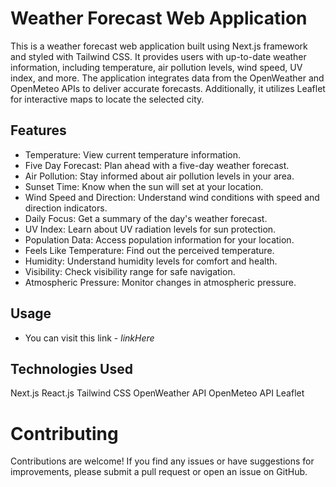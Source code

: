 # Weather Forecast Web Application
This is a weather forecast web application built using Next.js framework and styled with Tailwind CSS. It provides users with up-to-date weather information, including temperature, air pollution levels, wind speed, UV index, and more. The application integrates data from the OpenWeather and OpenMeteo APIs to deliver accurate forecasts. Additionally, it utilizes Leaflet for interactive maps to locate the selected city.

## Features
* Temperature: View current temperature information.
* Five Day Forecast: Plan ahead with a five-day weather forecast.
* Air Pollution: Stay informed about air pollution levels in your area.
* Sunset Time: Know when the sun will set at your location.
* Wind Speed and Direction: Understand wind conditions with speed and direction indicators.
* Daily Focus: Get a summary of the day's weather forecast.
* UV Index: Learn about UV radiation levels for sun protection.
* Population Data: Access population information for your location.
* Feels Like Temperature: Find out the perceived temperature.
* Humidity: Understand humidity levels for comfort and health.
* Visibility: Check visibility range for safe navigation.
* Atmospheric Pressure: Monitor changes in atmospheric pressure.


## Usage
* You can visit this link - _linkHere_

## Technologies Used
Next.js
React.js
Tailwind CSS
OpenWeather API
OpenMeteo API
Leaflet

# Contributing
Contributions are welcome! If you find any issues or have suggestions for improvements, please submit a pull request or open an issue on GitHub.

